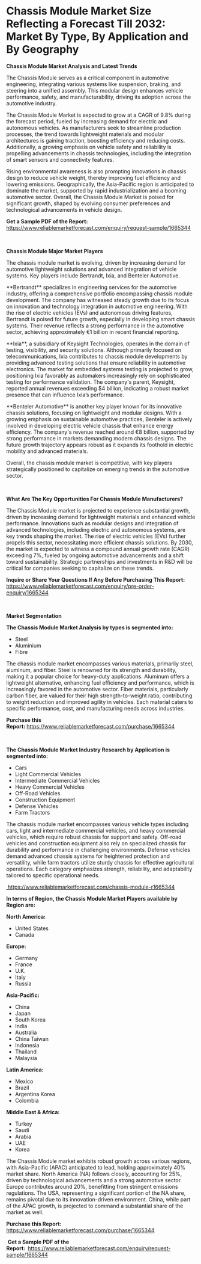 <p><h1>Chassis Module Market Size Reflecting a Forecast Till 2032: Market By Type, By Application and By Geography</h1></p><p><strong>Chassis Module Market Analysis and Latest Trends</strong></p>
<p><p>The Chassis Module serves as a critical component in automotive engineering, integrating various systems like suspension, braking, and steering into a unified assembly. This modular design enhances vehicle performance, safety, and manufacturability, driving its adoption across the automotive industry. </p><p>The Chassis Module Market is expected to grow at a CAGR of 9.8% during the forecast period, fueled by increasing demand for electric and autonomous vehicles. As manufacturers seek to streamline production processes, the trend towards lightweight materials and modular architectures is gaining traction, boosting efficiency and reducing costs. Additionally, a growing emphasis on vehicle safety and reliability is propelling advancements in chassis technologies, including the integration of smart sensors and connectivity features. </p><p>Rising environmental awareness is also prompting innovations in chassis design to reduce vehicle weight, thereby improving fuel efficiency and lowering emissions. Geographically, the Asia-Pacific region is anticipated to dominate the market, supported by rapid industrialization and a booming automotive sector. Overall, the Chassis Module Market is poised for significant growth, shaped by evolving consumer preferences and technological advancements in vehicle design.</p></p>
<p><strong>Get a Sample PDF of the Report:&nbsp;</strong> <a href="https://www.reliablemarketforecast.com/enquiry/request-sample/1665344?utm_campaign=2993&utm_medium=2&utm_source=Github&utm_content=ia&utm_term=16042025&utm_id=chassis-module">https://www.reliablemarketforecast.com/enquiry/request-sample/1665344</a></p>
<p>&nbsp;</p>
<p><strong>Chassis Module Major Market Players</strong></p>
<p><p>The chassis module market is evolving, driven by increasing demand for automotive lightweight solutions and advanced integration of vehicle systems. Key players include Bertrandt, Ixia, and Benteler Automotive.</p><p>**Bertrandt** specializes in engineering services for the automotive industry, offering a comprehensive portfolio encompassing chassis module development. The company has witnessed steady growth due to its focus on innovation and technology integration in automotive engineering. With the rise of electric vehicles (EVs) and autonomous driving features, Bertrandt is poised for future growth, especially in developing smart chassis systems. Their revenue reflects a strong performance in the automotive sector, achieving approximately €1 billion in recent financial reporting.</p><p>**Ixia**, a subsidiary of Keysight Technologies, operates in the domain of testing, visibility, and security solutions. Although primarily focused on telecommunications, Ixia contributes to chassis module developments by providing advanced testing solutions that ensure reliability in automotive electronics. The market for embedded systems testing is projected to grow, positioning Ixia favorably as automakers increasingly rely on sophisticated testing for performance validation. The company's parent, Keysight, reported annual revenues exceeding $4 billion, indicating a robust market presence that can influence Ixia’s performance.</p><p>**Benteler Automotive** is another key player known for its innovative chassis solutions, focusing on lightweight and modular designs. With a growing emphasis on sustainable automotive practices, Benteler is actively involved in developing electric vehicle chassis that enhance energy efficiency. The company's revenue reached around €8 billion, supported by strong performance in markets demanding modern chassis designs. The future growth trajectory appears robust as it expands its foothold in electric mobility and advanced materials.</p><p>Overall, the chassis module market is competitive, with key players strategically positioned to capitalize on emerging trends in the automotive sector.</p></p>
<p>&nbsp;</p>
<p><strong>What Are The Key Opportunities For Chassis Module Manufacturers?</strong></p>
<p><p>The Chassis Module market is projected to experience substantial growth, driven by increasing demand for lightweight materials and enhanced vehicle performance. Innovations such as modular designs and integration of advanced technologies, including electric and autonomous systems, are key trends shaping the market. The rise of electric vehicles (EVs) further propels this sector, necessitating more efficient chassis solutions. By 2030, the market is expected to witness a compound annual growth rate (CAGR) exceeding 7%, fueled by ongoing automotive advancements and a shift toward sustainability. Strategic partnerships and investments in R&D will be critical for companies seeking to capitalize on these trends.</p></p>
<p><strong>Inquire or Share Your Questions If Any Before Purchasing This Report:</strong> <a href="https://www.reliablemarketforecast.com/enquiry/pre-order-enquiry/1665344?utm_campaign=2993&utm_medium=2&utm_source=Github&utm_content=ia&utm_term=16042025&utm_id=chassis-module">https://www.reliablemarketforecast.com/enquiry/pre-order-enquiry/1665344</a></p>
<p>&nbsp;</p>
<p><strong>Market Segmentation</strong></p>
<p><strong>The Chassis Module Market Analysis by types is segmented into:</strong></p>
<p><ul><li>Steel</li><li>Aluminium</li><li>Fibre</li></ul></p>
<p><p>The chassis module market encompasses various materials, primarily steel, aluminum, and fiber. Steel is renowned for its strength and durability, making it a popular choice for heavy-duty applications. Aluminum offers a lightweight alternative, enhancing fuel efficiency and performance, which is increasingly favored in the automotive sector. Fiber materials, particularly carbon fiber, are valued for their high strength-to-weight ratio, contributing to weight reduction and improved agility in vehicles. Each material caters to specific performance, cost, and manufacturing needs across industries.</p></p>
<p><strong>Purchase this Report:&nbsp;</strong><a href="https://www.reliablemarketforecast.com/purchase/1665344?utm_campaign=2993&utm_medium=2&utm_source=Github&utm_content=ia&utm_term=16042025&utm_id=chassis-module">https://www.reliablemarketforecast.com/purchase/1665344</a></p>
<p>&nbsp;</p>
<p><strong>The Chassis Module Market Industry Research by Application is segmented into:</strong></p>
<p><ul><li>Cars</li><li>Light Commercial Vehicles</li><li>Intermediate Commercial Vehicles</li><li>Heavy Commercial Vehicles</li><li>Off-Road Vehicles</li><li>Construction Equipment</li><li>Defense Vehicles</li><li>Farm Tractors</li></ul></p>
<p><p>The chassis module market encompasses various vehicle types including cars, light and intermediate commercial vehicles, and heavy commercial vehicles, which require robust chassis for support and safety. Off-road vehicles and construction equipment also rely on specialized chassis for durability and performance in challenging environments. Defense vehicles demand advanced chassis systems for heightened protection and versatility, while farm tractors utilize sturdy chassis for effective agricultural operations. Each category emphasizes strength, reliability, and adaptability tailored to specific operational needs.</p></p>
<p><a href="https://www.reliablemarketforecast.com/chassis-module-r1665344?utm_campaign=2993&utm_medium=2&utm_source=Github&utm_content=ia&utm_term=16042025&utm_id=chassis-module">&nbsp;https://www.reliablemarketforecast.com/chassis-module-r1665344</a></p>
<p><strong>In terms of Region, the Chassis Module Market Players available by Region are:</strong></p>
<p>
    <p> <strong> North America: </strong>
        <ul>
            <li>United States</li>
            <li>Canada</li>
        </ul>
        </p> 
    <p> <strong> Europe: </strong>
        <ul>
            <li>Germany</li>
            <li>France</li>
            <li>U.K.</li>
            <li>Italy</li>
            <li>Russia</li>
        </ul>
        </p> 
    <p> <strong> Asia-Pacific: </strong>
        <ul>
            <li>China</li>
            <li>Japan</li>
            <li>South Korea</li>
            <li>India</li>
            <li>Australia</li>
            <li>China Taiwan</li>
            <li>Indonesia</li>
            <li>Thailand</li>
            <li>Malaysia</li>
        </ul>
        </p> 
    <p> <strong> Latin America: </strong>
        <ul>
            <li>Mexico</li>
            <li>Brazil</li>
            <li>Argentina Korea</li>
            <li>Colombia</li>
        </ul>
        </p> 
    <p> <strong> Middle East & Africa: </strong>
        <ul>
            <li>Turkey</li>
            <li>Saudi</li>
            <li>Arabia</li>
            <li>UAE</li>
            <li>Korea</li>
        </ul>
    </p>
    </p>
<p><p>The Chassis Module market exhibits robust growth across various regions, with Asia-Pacific (APAC) anticipated to lead, holding approximately 40% market share. North America (NA) follows closely, accounting for 25%, driven by technological advancements and a strong automotive sector. Europe contributes around 20%, benefitting from stringent emissions regulations. The USA, representing a significant portion of the NA share, remains pivotal due to its innovation-driven environment. China, while part of the APAC growth, is projected to command a substantial share of the market as well.</p></p>
<p><strong>Purchase this Report: </strong><a href="https://www.reliablemarketforecast.com/purchase/1665344?utm_campaign=2993&utm_medium=2&utm_source=Github&utm_content=ia&utm_term=16042025&utm_id=chassis-module">https://www.reliablemarketforecast.com/purchase/1665344</a></p>
<p>&nbsp;<strong>Get a Sample PDF of the Report:&nbsp;&nbsp;</strong><a href="https://www.reliablemarketforecast.com/enquiry/request-sample/1665344?utm_campaign=2993&utm_medium=2&utm_source=Github&utm_content=ia&utm_term=16042025&utm_id=chassis-module">https://www.reliablemarketforecast.com/enquiry/request-sample/1665344</a></p>
<p><strong></strong></p>
<p><p></p><p></p><p></p></p>